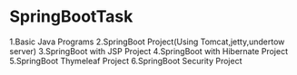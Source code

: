 # SpringBootTask
1.Basic Java Programs
2.SpringBoot Project(Using Tomcat,jetty,undertow server)
3.SpringBoot with JSP Project
4.SpringBoot with Hibernate Project
5.SpringBoot Thymeleaf Project
6.SpringBoot Security Project
